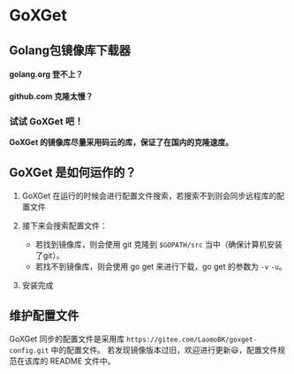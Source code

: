 # GoXGet
## Golang包镜像库下载器

#### golang.org 登不上？
#### github.com 克隆太慢？
### 试试 GoXGet 吧！

**GoXGet 的镜像库尽量采用码云的库，保证了在国内的克隆速度。**

## GoXGet 是如何运作的？

1. GoXGet 在运行的时候会进行配置文件搜索，若搜索不到则会同步远程库的配置文件

2. 接下来会搜索配置文件：
    * 若找到镜像库，则会使用 git 克隆到 `$GOPATH/src` 当中（确保计算机安装了git）。
    * 若找不到镜像库，则会使用 go get 来进行下载，go get 的参数为 `-v` `-u`。

3. 安装完成

## 维护配置文件

GoXGet 同步的配置文件是采用库 `https://gitee.com/LaomoBK/goxget-config.git` 中的配置文件。
若发现镜像版本过旧，欢迎进行更新😃，配置文件规范在该库的 README 文件中。


